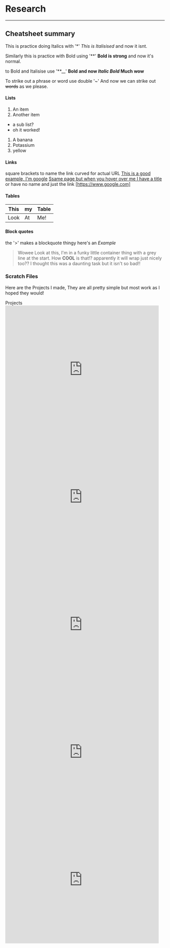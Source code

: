 # Research
***

## Cheatsheet summary

This is practice doing Italics with '*' *This is Italisised* and now it isnt.

Similarly this is practice with Bold using '**' **Bold is strong** and now it's normal.

to Bold and Italisise use '**__' **Bold and now _Italic Bold_ Much wow**

To strike out a phrase or word use double '~' And now we can strike out ~~words~~ as we please.

#### Lists
1. An item
2. Another item
  * a sub list?
  * oh it worked!
1. A banana
  1. Potassium
  2. yellow

#### Links

square brackets to name the link curved for actual URL
[This is a good example, I'm google](https://www.google.com)
[Ssame page but when you hover over me I have a title](https://www.google.com)
or have no name and just the link [https://www.google.com]

#### Tables

This | my | Table
--- | --- | ---
Look | At | Me!

#### Block quotes
the '>' makes a blockquote thingy here's an *Example*

> Wowee Look at this, I'm in  a funky little container thing with a grey line at the start. How **COOL** is that!? apparently it will wrap just nicely too?? I thought this was a daunting task but it isn't so bad!!

### Scratch Files

Here are the Projects I made, They are all pretty simple but most work as I hoped they would!
<dl>
<dt> Projects </dt>
 
 <iframe src="https://scratch.mit.edu/projects/716770970/embed" allowtransparency="true" width="485" height="402" frameborder="0" scrolling="no" allowfullscreen></iframe>
 
<iframe src="https://scratch.mit.edu/projects/717593549/embed" allowtransparency="true" width="485" height="402" frameborder="0" scrolling="no" allowfullscreen></iframe>
 
<iframe src="https://scratch.mit.edu/projects/717576450/embed" allowtransparency="true" width="485" height="402" frameborder="0" scrolling="no" allowfullscreen></iframe>
 
<iframe src="https://scratch.mit.edu/projects/717595301/embed" allowtransparency="true" width="485" height="402" frameborder="0" scrolling="no" allowfullscreen></iframe>
 
 <iframe src="https://scratch.mit.edu/projects/717581019/embed" allowtransparency="true" width="485" height="402" frameborder="0" scrolling="no" allowfullscreen></iframe>
 
 </dl>
